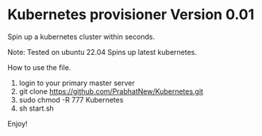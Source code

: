 # Kubernetes provisioner Version 0.01
Spin up a kubernetes cluster within seconds.

Note:
Tested on ubuntu 22.04
Spins up latest kubernetes.

How to use the file.
01. login to your primary master server
02. git clone https://github.com/PrabhatNew/Kubernetes.git
03. sudo chmod -R 777 Kubernetes
05. sh start.sh

Enjoy!
